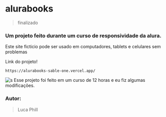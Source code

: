 # alurabooks
>finalizado
### Um projeto feito durante um curso de responsividade da alura.
<p>Este site ficticio pode ser usado em computadores, tablets e celulares sem problemas</p>
Link do projeto!

```
https://alurabooks-sable-one.vercel.app/
```

![s](https://user-images.githubusercontent.com/122892978/225773059-c1f4220b-9016-474d-a06e-5b41b851a2e8.png)
Esse projeto foi feito em um curso de 12 horas e eu fiz algumas modificações.
### Autor:
> Luca Phill 
